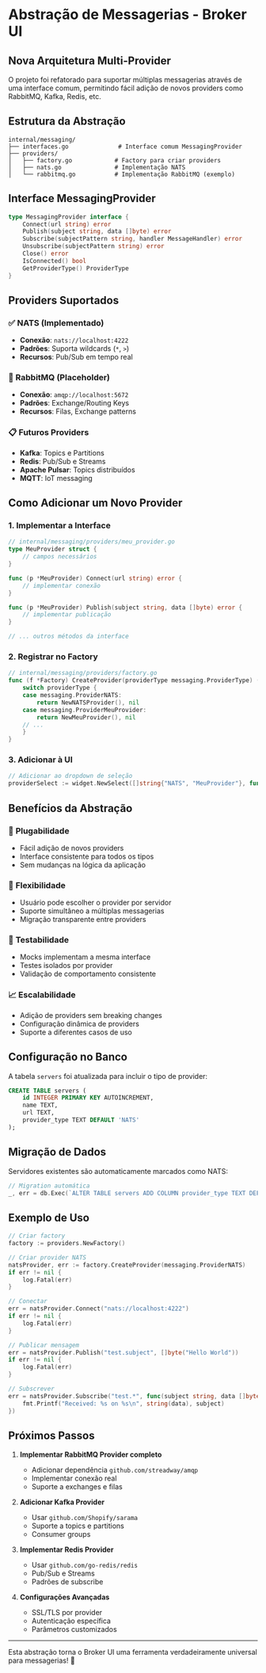 # Abstração de Messagerias - Broker UI

## Nova Arquitetura Multi-Provider

O projeto foi refatorado para suportar múltiplas messagerias através de uma interface comum, permitindo fácil adição de novos providers como RabbitMQ, Kafka, Redis, etc.

## Estrutura da Abstração

```
internal/messaging/
├── interfaces.go              # Interface comum MessagingProvider
├── providers/
│   ├── factory.go            # Factory para criar providers
│   ├── nats.go               # Implementação NATS
│   └── rabbitmq.go           # Implementação RabbitMQ (exemplo)
```

## Interface MessagingProvider

```go
type MessagingProvider interface {
    Connect(url string) error
    Publish(subject string, data []byte) error
    Subscribe(subjectPattern string, handler MessageHandler) error
    Unsubscribe(subjectPattern string) error
    Close() error
    IsConnected() bool
    GetProviderType() ProviderType
}
```

## Providers Suportados

### ✅ NATS (Implementado)
- **Conexão**: `nats://localhost:4222`
- **Padrões**: Suporta wildcards (`*`, `>`)
- **Recursos**: Pub/Sub em tempo real

### 🚧 RabbitMQ (Placeholder)
- **Conexão**: `amqp://localhost:5672`
- **Padrões**: Exchange/Routing Keys
- **Recursos**: Filas, Exchange patterns

### 📋 Futuros Providers
- **Kafka**: Topics e Partitions
- **Redis**: Pub/Sub e Streams
- **Apache Pulsar**: Topics distribuídos
- **MQTT**: IoT messaging

## Como Adicionar um Novo Provider

### 1. Implementar a Interface

```go
// internal/messaging/providers/meu_provider.go
type MeuProvider struct {
    // campos necessários
}

func (p *MeuProvider) Connect(url string) error {
    // implementar conexão
}

func (p *MeuProvider) Publish(subject string, data []byte) error {
    // implementar publicação
}

// ... outros métodos da interface
```

### 2. Registrar no Factory

```go
// internal/messaging/providers/factory.go
func (f *Factory) CreateProvider(providerType messaging.ProviderType) (messaging.MessagingProvider, error) {
    switch providerType {
    case messaging.ProviderNATS:
        return NewNATSProvider(), nil
    case messaging.ProviderMeuProvider:
        return NewMeuProvider(), nil
    // ...
    }
}
```

### 3. Adicionar à UI

```go
// Adicionar ao dropdown de seleção
providerSelect := widget.NewSelect([]string{"NATS", "MeuProvider"}, func(value string) {})
```

## Benefícios da Abstração

### 🔌 **Plugabilidade**
- Fácil adição de novos providers
- Interface consistente para todos os tipos
- Sem mudanças na lógica da aplicação

### 🔄 **Flexibilidade**
- Usuário pode escolher o provider por servidor
- Suporte simultâneo a múltiplas messagerias
- Migração transparente entre providers

### 🧪 **Testabilidade**
- Mocks implementam a mesma interface
- Testes isolados por provider
- Validação de comportamento consistente

### 📈 **Escalabilidade**
- Adição de providers sem breaking changes
- Configuração dinâmica de providers
- Suporte a diferentes casos de uso

## Configuração no Banco

A tabela `servers` foi atualizada para incluir o tipo de provider:

```sql
CREATE TABLE servers (
    id INTEGER PRIMARY KEY AUTOINCREMENT,
    name TEXT,
    url TEXT,
    provider_type TEXT DEFAULT 'NATS'
);
```

## Migração de Dados

Servidores existentes são automaticamente marcados como NATS:

```go
// Migration automática
_, err = db.Exec(`ALTER TABLE servers ADD COLUMN provider_type TEXT DEFAULT 'NATS'`)
```

## Exemplo de Uso

```go
// Criar factory
factory := providers.NewFactory()

// Criar provider NATS
natsProvider, err := factory.CreateProvider(messaging.ProviderNATS)
if err != nil {
    log.Fatal(err)
}

// Conectar
err = natsProvider.Connect("nats://localhost:4222")
if err != nil {
    log.Fatal(err)
}

// Publicar mensagem
err = natsProvider.Publish("test.subject", []byte("Hello World"))
if err != nil {
    log.Fatal(err)
}

// Subscrever
err = natsProvider.Subscribe("test.*", func(subject string, data []byte) {
    fmt.Printf("Received: %s on %s\n", string(data), subject)
})
```

## Próximos Passos

1. **Implementar RabbitMQ Provider completo**
   - Adicionar dependência `github.com/streadway/amqp`
   - Implementar conexão real
   - Suporte a exchanges e filas

2. **Adicionar Kafka Provider**
   - Usar `github.com/Shopify/sarama`
   - Suporte a topics e partitions
   - Consumer groups

3. **Implementar Redis Provider**
   - Usar `github.com/go-redis/redis`
   - Pub/Sub e Streams
   - Padrões de subscribe

4. **Configurações Avançadas**
   - SSL/TLS por provider
   - Autenticação específica
   - Parâmetros customizados

---

Esta abstração torna o Broker UI uma ferramenta verdadeiramente universal para messagerias! 🚀